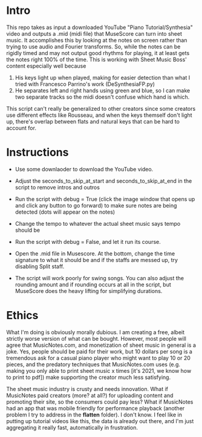 # Intro
This repo takes as input a downloaded YouTube "Piano Tutorial/Synthesia" video and outputs a .mid (midi file) that 
MuseScore can turn into sheet music. It accomplishes this by looking at the notes on screen rather than trying to use audio
and Fourier transforms. So, while the notes can be rigidly timed and may not output good rhythms for playing, it at 
least gets the notes right 100% of the time. This is working with Sheet Music Boss' content especially well because

1. His keys light up when played, making for easier detection than what I tried with Francesco Parrino's work (DeSynthesiaFP.py)
2. He separates left and right hands using green and blue, so I can make two separate tracks so the midi doesn't
confuse which hand is which.
   
This script can't really be generalized to other creators since some creators use different effects like Rousseau, and 
when the keys themself don't light up, there's overlap between flats and natural keys that can be hard to account for.

# Instructions
- Use some downlaoder to download the YouTube video. 
  
- Adjust the seconds_to_skip_at_start and seconds_to_skip_at_end in the script to remove intros and outros
- Run the script with debug = True (click the image window that opens up and click any button to go forward) to make sure notes are being detected (dots will appear on the notes)
- Change the tempo to whatever the actual sheet music says tempo should be

- Run the script with debug = False, and let it run its course. 
- Open the .mid file in Musescore. At the bottom, change the time signature to what it should be and if the staffs
are messed up, try disabling Split staff. 
  
- The script will work poorly for swing songs. You can also adjust the rounding amount and if rounding occurs at all in the script,
but MuseScore does the heavy lifting for simplifying durations.

  



# Ethics
What I'm doing is obviously morally dubious. I am creating a free, albeit strictly worse version of what 
can be bought. However, most people will agree that MusicNotes.com, and monetization of sheet music
in general is a joke. Yes, people should be paid for their work, but 10 dollars per song is a tremendous
ask for a casual piano player who might want to play 10 or 20 pieces, and the predatory techniques that MusicNotes.com uses (e.g. making you
only able to print sheet music x times [it's 2021, we know how to print to pdf]) make supporting the creator much less satisfying. 

The sheet music industry is crusty and needs innovation. What if MusicNotes paid creators (more? at all?) for uploading
content and promoting their site, so the consumers could pay less? What if MusicNotes had an app that was mobile friendly for
performance playback (another problem I try to address in the **flatten** folder). I don't know. I feel like in putting up 
tutorial videos like this, the data is already out there, and I'm just aggregating it really fast, automatically in frustration.
